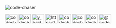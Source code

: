 <p align="left"> <img src="https://komarev.com/ghpvc/?username=code-chaser&label=Profile%20views&color=0e75b6&style=flat" alt="code-chaser" /> </p>

<!-- <p align="left"> <a href="https://twitter.com/y_baid_" target="blank"><img src="https://img.shields.io/twitter/follow/y_baid_?logo=twitter&style=for-the-badge" alt="y_baid_" /></a> </p> -->

<!-- - 👨‍💻 All of my projects are available at [https://github.com/code-chaser](https://github.com/code-chaser) -->


<p align="left">
<a href="https://www.codechef.com/users/codechaser" target="blank"><img align="center" src="https://cdn.jsdelivr.net/npm/simple-icons@3.1.0/icons/codechef.svg" alt="codechaser" height="30" width="40" /></a>
<a href="https://codeforces.com/profile/codechaser" target="blank"><img align="center" src="https://cdn.jsdelivr.net/npm/simple-icons@3.0.1/icons/codeforces.svg" alt="codechaser" height="30" width="40" /></a>
<a href="https://twitter.com/y_baid_" target="blank"><img align="center" src="https://raw.githubusercontent.com/rahuldkjain/github-profile-readme-generator/master/src/images/icons/Social/twitter.svg" alt="y_baid_" height="30" width="40" /></a>
<a href="https://linkedin.com/in/https://www.linkedin.com/in/yashvardhan-baid-3166331a6/" target="blank"><img align="center" src="https://raw.githubusercontent.com/rahuldkjain/github-profile-readme-generator/master/src/images/icons/Social/linked-in-alt.svg" alt="https://www.linkedin.com/in/yashvardhan-baid-3166331a6/" height="30" width="40" /></a>
<a href="https://fb.com/codechaser.yb" target="blank"><img align="center" src="https://raw.githubusercontent.com/rahuldkjain/github-profile-readme-generator/master/src/images/icons/Social/facebook.svg" alt="codechaser.yb" height="30" width="40" /></a>
<a href="https://instagram.com/codechaser" target="blank"><img align="center" src="https://raw.githubusercontent.com/rahuldkjain/github-profile-readme-generator/master/src/images/icons/Social/instagram.svg" alt="codechaser" height="30" width="40" /></a>
<a href="https://dev.to/codechaser" target="blank"><img align="center" src="https://cdn.jsdelivr.net/npm/simple-icons@3.0.1/icons/dev-dot-to.svg" alt="codechaser" height="30" width="40" /></a>
<a href="https://www.hackerearth.com/@codechaser" target="blank"><img align="center" src="https://raw.githubusercontent.com/rahuldkjain/github-profile-readme-generator/master/src/images/icons/Social/hackerearth.svg" alt="@codechaser" height="30" width="40" /></a>
</p>
<!-- 
<h3 align="left">Languages and Tools:</h3>
<p align="left"> <a href="https://www.w3schools.com/cpp/" target="_blank"> <img src="https://raw.githubusercontent.com/devicons/devicon/master/icons/cplusplus/cplusplus-original.svg" alt="cplusplus" width="40" height="40"/> </a> <a href="https://www.w3.org/html/" target="_blank"> <img src="https://raw.githubusercontent.com/devicons/devicon/master/icons/html5/html5-original-wordmark.svg" alt="html5" width="40" height="40"/> </a> </p>

<p>&nbsp;<img align="center" src="https://github-readme-stats.vercel.app/api?username=code-chaser&show_icons=true&locale=en" alt="code-chaser" /></p> -->
